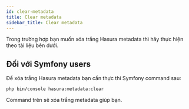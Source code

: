 ```yaml
---
id: clear-metadata
title: Clear metadata
sidebar_title: Clear metadata
---
```


Trong trường hợp bạn muốn xóa trắng Hasura metadata thì hãy thực hiện theo tài liệu bên dưới.

## Đối với Symfony users

Để xóa trắng Hasura metadata bạn cần thực thi Symfony command sau:

```shell
php bin/console hasura:metadata:clear
```

Command trên sẽ xóa trắng metadata giúp bạn.